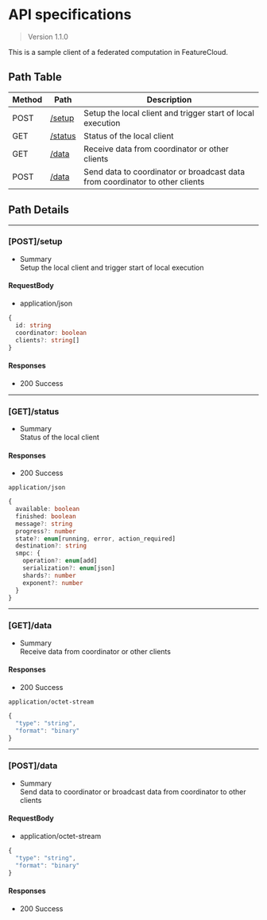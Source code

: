 # API specifications

> Version 1.1.0

This is a sample client of a federated computation in FeatureCloud.

## Path Table

| Method | Path | Description |
| --- | --- | --- |
| POST | [/setup](#postsetup) | Setup the local client and trigger start of local execution |
| GET | [/status](#getstatus) | Status of the local client |
| GET | [/data](#getdata) | Receive data from coordinator or other clients |
| POST | [/data](#postdata) | Send data to coordinator or broadcast data from coordinator to other clients |

## Path Details

***

### [POST]/setup

- Summary  
Setup the local client and trigger start of local execution

#### RequestBody

- application/json

```ts
{
  id: string
  coordinator: boolean
  clients?: string[]
}
```

#### Responses

- 200 Success

***

### [GET]/status

- Summary  
Status of the local client

#### Responses

- 200 Success

`application/json`

```ts
{
  available: boolean
  finished: boolean
  message?: string
  progress?: number
  state?: enum[running, error, action_required]
  destination?: string
  smpc: {
    operation?: enum[add]
    serialization?: enum[json]
    shards?: number
    exponent?: number
  }
}
```

***

### [GET]/data

- Summary  
Receive data from coordinator or other clients

#### Responses

- 200 Success

`application/octet-stream`

```ts
{
  "type": "string",
  "format": "binary"
}
```

***

### [POST]/data

- Summary  
Send data to coordinator or broadcast data from coordinator to other clients

#### RequestBody

- application/octet-stream

```ts
{
  "type": "string",
  "format": "binary"
}
```

#### Responses

- 200 Success
